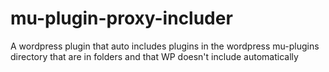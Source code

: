 mu-plugin-proxy-includer
========================

A wordpress plugin that auto includes plugins in the wordpress mu-plugins directory that are in folders and that WP doesn't include automatically

